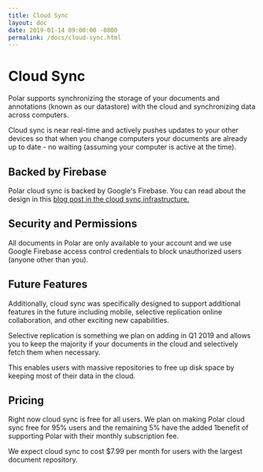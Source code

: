 ```yaml
---
title: Cloud Sync
layout: doc
date: 2019-01-14 09:00:00 -0800
permalink: /docs/cloud-sync.html
---
```


# Cloud Sync

Polar supports synchronizing the storage of your documents and annotations
(known as our datastore) with the cloud and synchronizing data across computers.

Cloud sync is near real-time and actively pushes updates to your other devices
so that when you change computers your documents are already up to date - no 
waiting (assuming your computer is active at the time). 

## Backed by Firebase

Polar cloud sync is backed by Google's Firebase.  You can read about the design
in this <a href="https://getpolarized.io/2019/01/03/building-cloud-sync-on-google-firebase.html">blog 
post in the cloud sync infrastructure.</a>

## Security and Permissions

All documents in Polar are only available to your account and we use Google
Firebase access control credentials to block unauthorized users (anyone other
than you).

## Future Features

Additionally, cloud sync was specifically designed to support additional
features in the future including mobile, selective replication
online collaboration, and other exciting new capabilities.

Selective replication is something we plan on adding in Q1 2019 and allows
you to keep the majority if your documents in the cloud and selectively fetch
them when necessary.  

This enables users with massive repositories to free up disk space by keeping
most of their data in the cloud.

## Pricing

Right now cloud sync is free for all users.  We plan on making Polar cloud sync
free for 95% users and the remaining 5% have the added 1benefit of supporting
Polar with their monthly subscription fee.            

We expect cloud sync to cost $7.99 per month for users with the largest document 
repository.
 


